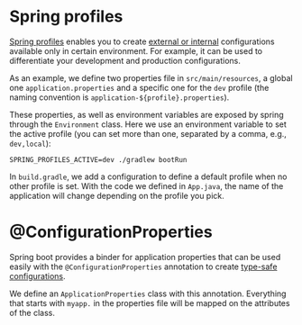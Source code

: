 # Spring profiles

[Spring profiles](https://docs.spring.io/spring-boot/docs/2.1.3.RELEASE/reference/html/boot-features-profiles.html) enables you to create [external or internal](https://docs.spring.io/spring-boot/docs/2.1.3.RELEASE/reference/html/boot-features-external-config.html) configurations available only in certain environment. For example, it can be used to differentiate your development and production configurations.

As an example, we define two properties file in `src/main/resources`, a global one `application.properties` and a specific one for the `dev` profile (the naming convention is `application-${profile}.properties`).

These properties, as well as environment variables are exposed by spring through the `Environment` class. Here we use an environment variable to set the active profile (you can set more than one, separated by a comma, e.g., `dev,local`):
```
SPRING_PROFILES_ACTIVE=dev ./gradlew bootRun
```

In `build.gradle`, we add a configuration to define a default profile when no other profile is set. With the code we defined in `App.java`, the name of the application will change depending on the profile you pick.

# @ConfigurationProperties
Spring boot provides a binder for application properties that can be used easily with the `@ConfigurationProperties` annotation to create [type-safe configurations](https://docs.spring.io/spring-boot/docs/2.1.3.RELEASE/reference/html/boot-features-external-config.html#boot-features-external-config-typesafe-configuration-properties).

We define an `ApplicationProperties` class with this annotation. Everything that starts with `myapp.` in the properties file will be mapped on the attributes of the class.
